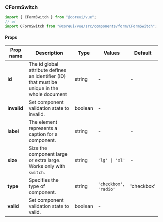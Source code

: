 ### CFormSwitch

```jsx
import { CFormSwitch } from "@coreui/vue";
// or
import CFormSwitch from "@coreui/vue/src/components/form/CFormSwitch";
```

#### Props

| Prop name   | Description                                                                                  | Type    | Values                  | Default    |
| ----------- | -------------------------------------------------------------------------------------------- | ------- | ----------------------- | ---------- |
| **id**      | The id global attribute defines an identifier (ID) that must be unique in the whole document | string  | -                       | -          |
| **invalid** | Set component validation state to invalid.                                                   | boolean | -                       |            |
| **label**   | The element represents a caption for a component.                                            | string  | -                       | -          |
| **size**    | Size the component large or extra large. Works only with `switch`.                           | string  | `'lg' \| 'xl'`          | -          |
| **type**    | Specifies the type of component.                                                             | string  | `'checkbox'`, `'radio'` | 'checkbox' |
| **valid**   | Set component validation state to valid.                                                     | boolean | -                       |            |
